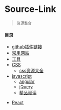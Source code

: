 # Source-Link
> `资源整合`
#### 目录
* [github插件链接](https://github.com/nearsmile/Source-Link/blob/master/JavaScriptSource.md)
* [常用网站](https://github.com/nearsmile/Source-Link/blob/master/website.md)
* [工具](https://github.com/nearsmile/Source-Link/blob/master/tool.md)
* [CSS]()
  * [css资源大全](https://github.com/nearsmile/Source-Link/blob/master/CSS-Source.md)
* [javascript]()
  * [angular](https://github.com/nearsmile/Source-Link/blob/master/angular.md)
  * [jQuery](https://github.com/nearsmile/Source-Link/blob/master/jQuery.md)
  * [精品阅读](https://github.com/nearsmile/Source-Link/blob/master/article.md)
- [React](https://github.com/nearsmile/Source-Link/blob/master/react.md)
